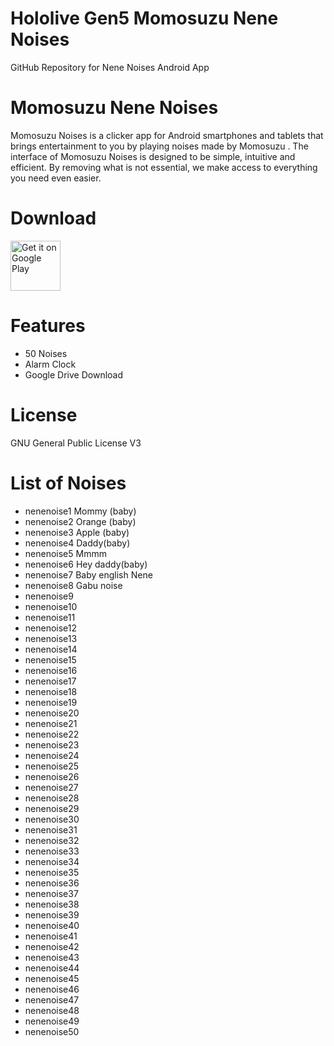 # Hololive Gen5 Momosuzu Nene Noises
 GitHub Repository for Nene Noises Android App

# Momosuzu Nene Noises
Momosuzu Noises is a clicker app for Android smartphones and tablets that brings entertainment to you by playing noises made by Momosuzu .
The interface of Momosuzu Noises is designed to be simple, intuitive and efficient. By removing what is not essential, we make access to everything you need even easier.

# Download
[<img src="https://play.google.com/intl/en_us/badges/images/generic/en_badge_web_generic.png"
alt="Get it on Google Play"
height="80">](https://play.google.com/store/apps/details?id=com.yuzumin.nenenoises)

# Features
* 50 Noises
* Alarm Clock
* Google Drive Download

# License
GNU General Public License V3

# List of Noises
* nenenoise1  Mommy (baby)
* nenenoise2  Orange (baby)
* nenenoise3  Apple (baby)
* nenenoise4  Daddy(baby)
* nenenoise5  Mmmm
* nenenoise6  Hey daddy(baby)
* nenenoise7  Baby english Nene
* nenenoise8  Gabu noise
* nenenoise9  
* nenenoise10
* nenenoise11
* nenenoise12
* nenenoise13
* nenenoise14
* nenenoise15
* nenenoise16
* nenenoise17
* nenenoise18
* nenenoise19
* nenenoise20
* nenenoise21
* nenenoise22
* nenenoise23
* nenenoise24
* nenenoise25
* nenenoise26
* nenenoise27
* nenenoise28
* nenenoise29
* nenenoise30
* nenenoise31
* nenenoise32
* nenenoise33
* nenenoise34
* nenenoise35
* nenenoise36
* nenenoise37
* nenenoise38
* nenenoise39
* nenenoise40
* nenenoise41
* nenenoise42
* nenenoise43
* nenenoise44
* nenenoise45
* nenenoise46
* nenenoise47
* nenenoise48
* nenenoise49
* nenenoise50
